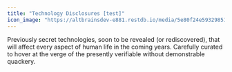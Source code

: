 ```yaml
---
title: "Technology Disclosures [test]"
icon_image: "https://altbrainsdev-e881.restdb.io/media/5e80f24e59329851000605bc"
---
```

Previously secret technologies, soon to be revealed (or rediscovered), that will affect every aspect of human life in the coming years. Carefully curated to hover at the verge of the presently verifiable without demonstrable quackery.